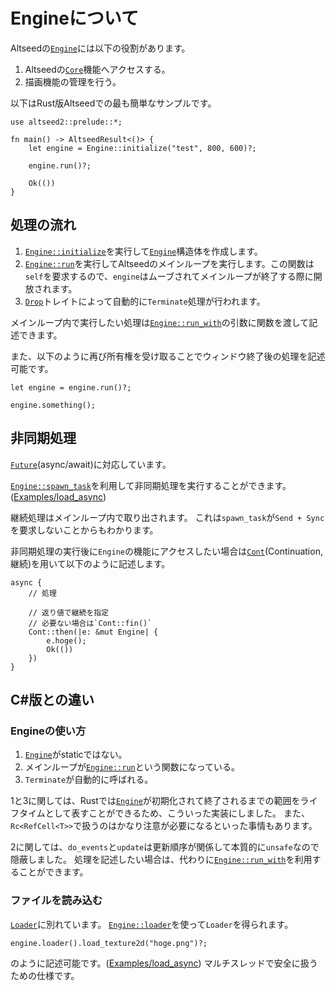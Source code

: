 # Engineについて

Altseedの[`Engine`](../../engine/struct.Engine.html)には以下の役割があります。

1. Altseedの[`Core`](../../core/index.html)機能へアクセスする。
2. 描画機能の管理を行う。

以下はRust版Altseedでの最も簡単なサンプルです。

```no_run
use altseed2::prelude::*;

fn main() -> AltseedResult<()> {
    let engine = Engine::initialize("test", 800, 600)?;

    engine.run()?;

    Ok(())
}
```

## 処理の流れ

1. [`Engine::initialize`](../../engine/struct.Engine.html#method.initialize)を実行して[`Engine`](../../engine/struct.Engine.html)構造体を作成します。
1. [`Engine::run`](../../engine/struct.Engine.html#method.run)を実行してAltseedのメインループを実行します。この関数は`self`を要求するので、`engine`はムーブされてメインループが終了する際に開放されます。
1. [`Drop`](https://doc.rust-lang.org/std/ops/trait.Drop.html)トレイトによって自動的に`Terminate`処理が行われます。 

メインループ内で実行したい処理は[`Engine::run_with`](../../engine/struct.Engine.html#method.run)の引数に関数を渡して記述できます。

また、以下のように再び所有権を受け取ることでウィンドウ終了後の処理を記述可能です。

```ignore
let engine = engine.run()?;

engine.something();
```

## 非同期処理
[`Future`](https://doc.rust-lang.org/beta/std/future/trait.Future.html)(async/await)に対応しています。

[`Engine::spawn_task`](../../engine.struct.Engine.html#method.spawn_task)を利用して非同期処理を実行することができます。
([Examples/load_async](../../examples/_06_load_async.rs))

継続処理はメインループ内で取り出されます。
これは`spawn_task`が`Send + Sync`を要求しないことからもわかります。

非同期処理の実行後に`Engine`の機能にアクセスしたい場合は[`Cont`](../../task/enum.Cont.html)(Continuation, 継続)を用いて以下のように記述します。

```ignore
async {
    // 処理

    // 返り値で継続を指定
    // 必要ない場合は`Cont::fin()`
    Cont::then(|e: &mut Engine| {
        e.hoge();
        Ok(())
    })
}
```

## C#版との違い

### Engineの使い方
1. [`Engine`](../../engine/struct.Engine.html)がstaticではない。
2. メインループが[`Engine::run`](../../engine/struct.Engine.html#method.run)という関数になっている。
3. `Terminate`が自動的に呼ばれる。

1と3に関しては、Rustでは[`Engine`](../../engine/struct.Engine.html)が初期化されて終了されるまでの範囲をライフタイムとして表すことができるため、こういった実装にしました。
また、`Rc<RefCell<T>>`で扱うのはかなり注意が必要になるといった事情もあります。

2に関しては、`do_events`と`update`は更新順序が関係して本質的に`unsafe`なので隠蔽しました。
処理を記述したい場合は、代わりに[`Engine::run_with`](../../engine/struct.Engine.html#method.run)を利用することができます。

### ファイルを読み込む
[`Loader`](../../engine/struct.Loader.html)に別れています。
[`Engine::loader`](../../engine/struct.Engine.html#method.loader)を使って`Loader`を得られます。

```ignore
engine.loader().load_texture2d("hoge.png")?;
```

のように記述可能です。([Examples/load_async](../../examples/_06_load_async.rs))
マルチスレッドで安全に扱うための仕様です。
